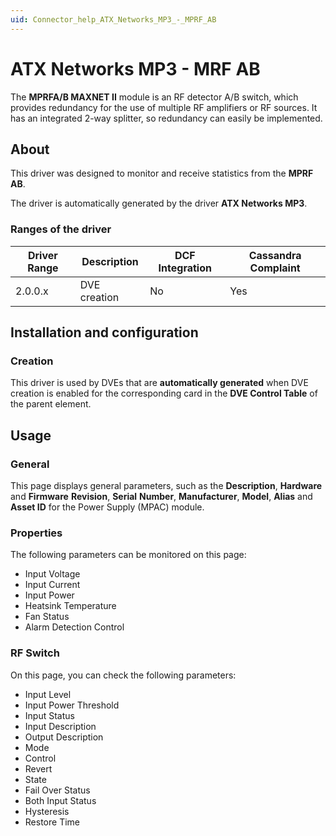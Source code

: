 ```yaml
---
uid: Connector_help_ATX_Networks_MP3_-_MPRF_AB
---
```


# ATX Networks MP3 - MRF AB

The **MPRFA/B MAXNET II** module is an RF detector A/B switch, which provides redundancy for the use of multiple RF amplifiers or RF sources. It has an integrated 2-way splitter, so redundancy can easily be implemented.

## About

This driver was designed to monitor and receive statistics from the **MPRF AB**.

The driver is automatically generated by the driver **ATX Networks MP3**.

### Ranges of the driver

| **Driver Range** | **Description** | **DCF Integration** | **Cassandra Complaint** |
|------------------|-----------------|---------------------|-------------------------|
| 2.0.0.x          | DVE creation    | No                  | Yes                     |

## Installation and configuration

### Creation

This driver is used by DVEs that are **automatically generated** when DVE creation is enabled for the corresponding card in the **DVE Control Table** of the parent element.

## Usage

### General

This page displays general parameters, such as the **Description**, **Hardware** and **Firmware** **Revision**, **Serial** **Number**, **Manufacturer**, **Model**, **Alias** and **Asset ID** for the Power Supply (MPAC) module.

### Properties

The following parameters can be monitored on this page:

- Input Voltage
- Input Current
- Input Power
- Heatsink Temperature
- Fan Status
- Alarm Detection Control

### RF Switch

On this page, you can check the following parameters:

- Input Level
- Input Power Threshold
- Input Status
- Input Description
- Output Description
- Mode
- Control
- Revert
- State
- Fail Over Status
- Both Input Status
- Hysteresis
- Restore Time
